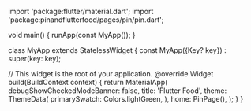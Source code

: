 import 'package:flutter/material.dart';
import 'package:pinandflutterfood/pages/pin/pin.dart';


void main() {
  runApp(const MyApp());
}

class MyApp extends StatelessWidget {
  const MyApp({Key? key}) : super(key: key);

  // This widget is the root of your application.
  @override
  Widget build(BuildContext context) {
    return MaterialApp(
      debugShowCheckedModeBanner: false,
      title: 'Flutter Food',
      theme: ThemeData(
        primarySwatch: Colors.lightGreen,
      ),
      home: PinPage(),
    );
  }
}